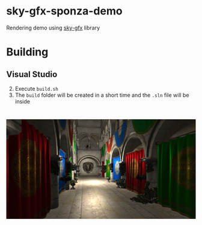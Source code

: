 # sky-gfx-sponza-demo

Rendering demo using [sky-gfx](https://github.com/okhmanyuk-ev/sky-gfx) library

# Building

## Visual Studio
2. Execute `build.sh`
3. The `build` folder will be created in a short time and the `.sln` file will be inside

#

![](https://github.com/okhmanyuk-ev/sky-gfx-sponza-demo/blob/master/assets/screenshot.png)

